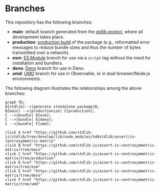<!--

@license Apache-2.0

Copyright (c) 2022 The Stdlib Authors.

Licensed under the Apache License, Version 2.0 (the "License");
you may not use this file except in compliance with the License.
You may obtain a copy of the License at

    http://www.apache.org/licenses/LICENSE-2.0

Unless required by applicable law or agreed to in writing, software
distributed under the License is distributed on an "AS IS" BASIS,
WITHOUT WARRANTIES OR CONDITIONS OF ANY KIND, either express or implied.
See the License for the specific language governing permissions and
limitations under the License.

-->

# Branches

This repository has the following branches:

-   **main**: default branch generated from the [stdlib project][stdlib-url], where all development takes place.
-   **production**: [production build][production-url] of the package (e.g., reformatted error messages to reduce bundle sizes and thus the number of bytes transmitted over a network).
-   **esm**: [ES Module][esm-url] branch for use via a `script` tag without the need for installation and bundlers.
-   **deno**: [Deno][deno-url] branch for use in Deno.
-   **umd**: [UMD][umd-url] branch for use in Observable, or in dual browser/Node.js environments.

The following diagram illustrates the relationships among the above branches:

```mermaid
graph TD;
A[stdlib]-->|generate standalone package|B;
B[main] -->|productionize| C[production];
C -->|bundle| D[esm];
C -->|bundle| E[deno];
C -->|bundle| F[umd];

click A href "https://github.com/stdlib-js/stdlib/tree/develop/lib/node_modules/%40stdlib/assert/is-centrosymmetric-matrix"
click B href "https://github.com/stdlib-js/assert-is-centrosymmetric-matrix/tree/main"
click C href "https://github.com/stdlib-js/assert-is-centrosymmetric-matrix/tree/production"
click D href "https://github.com/stdlib-js/assert-is-centrosymmetric-matrix/tree/esm"
click E href "https://github.com/stdlib-js/assert-is-centrosymmetric-matrix/tree/deno"
click F href "https://github.com/stdlib-js/assert-is-centrosymmetric-matrix/tree/umd"
```

[stdlib-url]: https://github.com/stdlib-js/stdlib/tree/develop/lib/node_modules/%40stdlib/assert/is-centrosymmetric-matrix
[production-url]: https://github.com/stdlib-js/assert-is-centrosymmetric-matrix/tree/production
[deno-url]: https://github.com/stdlib-js/assert-is-centrosymmetric-matrix/tree/deno
[umd-url]: https://github.com/stdlib-js/assert-is-centrosymmetric-matrix/tree/umd
[esm-url]: https://github.com/stdlib-js/assert-is-centrosymmetric-matrix/tree/esm